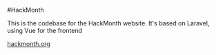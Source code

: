 #HackMonth

This is the codebase for the HackMonth website. It's based on Laravel, using Vue for the frontend

[hackmonth.org](https://hackmonth.org)
